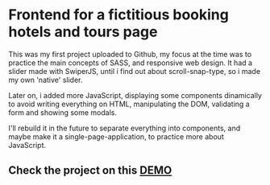 
# Frontend for a fictitious booking hotels and tours page

This was my first project uploaded to Github, my focus at the time was to practice the main concepts of SASS, and responsive web design.
It had a slider made with SwiperJS, until i find out about scroll-snap-type, so i made my own 'native' slider.

Later on, i added more JavaScript, displaying some components dinamically to avoid writing everything on HTML, manipulating the DOM, validating a form and showing some modals.

I'll rebuild it in the future to separate everything into components, and maybe make it a single-page-application, to practice more about JavaScript.

## Check the project on this [DEMO](https://andreyt98.github.io/travel/)
